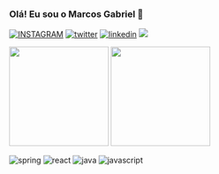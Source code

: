 
### Olá! Eu sou o Marcos Gabriel 👋

[![INSTAGRAM](https://img.shields.io/badge/Instagram-E4405F?style=for-the-badge&logo=instagram&logoColor=white)](https://www.instagram.com/marcosgabrielsantos_/)
[![twitter](https://img.shields.io/badge/Twitter-1DA1F2?style=for-the-badge&logo=twitter&logoColor=white)](https://twitter.com/MarcosG2007_)
[![linkedin](https://img.shields.io/badge/LinkedIn-0077B5?style=for-the-badge&logo=linkedin&logoColor=white)](https://www.linkedin.com/in/marcos-gabriel-08043b22b)
<a href = "mailto:marcosgabriel79355@gmail.com"><img src="https://img.shields.io/badge/-Gmail-%23333?style=for-the-badge&logo=gmail&logoColor=white" target="_blank"></a>

<img height="180em" src="https://github-readme-stats.vercel.app/api?username=Marcos-Gabriell
&layout_icons=true&theme=dark&include_all_commits=true&count_private=true"/> 
<img height="180em" src="https://github-readme-stats.vercel.app/api/top-langs/?username=Marcos-Gabriell
&layout=compact&langs_count=7&theme=dark"/>



<div style="display: inline_block">
  <img aling="center" alt="spring" src="https://img.shields.io/badge/Spring-6DB33F?style=for-the-badge&logo=spring&logoColor=white">
  <img aling="center" alt="react" src="https://img.shields.io/badge/React-20232A?style=for-the-badge&logo=react&logoColor=61DAFB">
  <img aling="center" alt="java" src="https://img.shields.io/badge/Java-ED8B00?style=for-the-badge&logo=java&logoColor=white">
  <img aling="center" alt="javascript" src="https://img.shields.io/badge/JavaScript-F7DF1E?style=for-the-badge&logo=javascript&logoColor=black">
</div>
